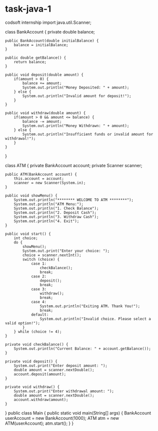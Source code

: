 # task-java-1
codsoft internship
import java.util.Scanner;

class BankAccount {
    private double balance;

    public BankAccount(double initialBalance) {
        balance = initialBalance;
    }

    public double getBalance() {
        return balance;
    }

    public void deposit(double amount) {
        if(amount > 0) {
            balance += amount;
            System.out.println("Money Deposited: " + amount);
        } else {
            System.out.println("Invalid amount for deposit!");
        }
    }

    public void withdraw(double amount) {
        if(amount > 0 && amount <= balance) {
            balance -= amount;
            System.out.println("Money Withdrawn: " + amount);
        } else {
            System.out.println("Insufficient funds or invalid amount for withdrawal!");
        }
    }
}

class ATM {
    private BankAccount account;
    private Scanner scanner;

    public ATM(BankAccount account) {
        this.account = account;
        scanner = new Scanner(System.in);
    }

    public void showMenu() {
        System.out.println("******** WELCOME TO ATM ********");
        System.out.println("ATM Menu:");
        System.out.println("1. Check Balance");
        System.out.println("2. Deposit Cash");
        System.out.println("3. Withdraw Cash");
        System.out.println("4. Exit");
    }

    public void start() {
        int choice;
        do {
            showMenu();
            System.out.print("Enter your choice: ");
            choice = scanner.nextInt();
            switch (choice) {
                case 1:
                    checkBalance();
                    break;
                case 2:
                    deposit();
                    break;
                case 3:
                    withdraw();
                    break;
                case 4:
                    System.out.println("Exiting ATM. Thank You!");
                    break;
                default:
                    System.out.println("Invalid choice. Please select a valid option!");
            }
        } while (choice != 4);
    }

    private void checkBalance() {
        System.out.println("Current Balance: " + account.getBalance());
    }

    private void deposit() {
        System.out.print("Enter deposit amount: ");
        double amount = scanner.nextDouble();
        account.deposit(amount);
    }

    private void withdraw() {
        System.out.print("Enter withdrawal amount: ");
        double amount = scanner.nextDouble();
        account.withdraw(amount);
    }
}
public class Main {
    public static void main(String[] args) {
        BankAccount userAccount = new BankAccount(1000);
        ATM atm = new ATM(userAccount);
        atm.start();
    }
}

